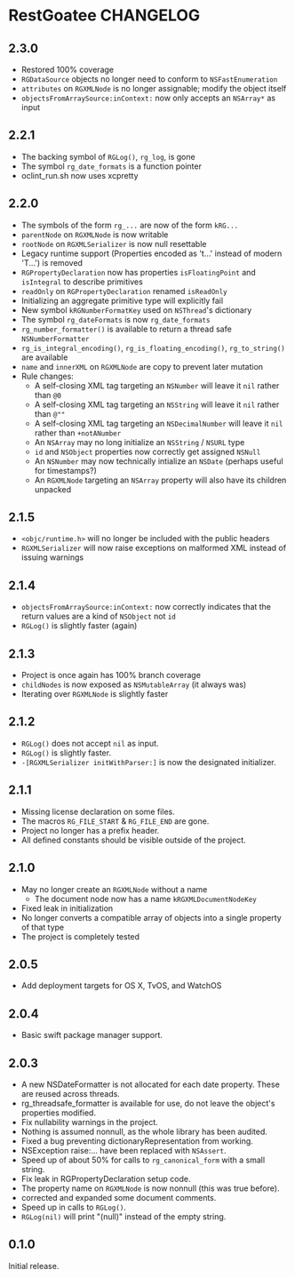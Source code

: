 # RestGoatee CHANGELOG

## 2.3.0
- Restored 100% coverage
- `RGDataSource` objects no longer need to conform to `NSFastEnumeration`
- `attributes` on `RGXMLNode` is no longer assignable; modify the object itself
- `objectsFromArraySource:inContext:` now only accepts an `NSArray*` as input

## 2.2.1
- The backing symbol of `RGLog()`, `rg_log`, is gone
- The symbol `rg_date_formats` is a function pointer
- oclint_run.sh now uses xcpretty

## 2.2.0
- The symbols of the form `rg_...` are now of the form `kRG...`
- `parentNode` on `RGXMLNode` is now writable
- `rootNode` on `RGXMLSerializer` is now null resettable
- Legacy runtime support (Properties encoded as 't...' instead of modern 'T...') is removed
- `RGPropertyDeclaration` now has properties `isFloatingPoint` and `isIntegral` to describe primitives
- `readOnly` on `RGPropertyDeclaration` renamed `isReadOnly`
- Initializing an aggregate primitive type will explicitly fail
- New symbol `kRGNumberFormatKey` used on `NSThread`'s dictionary
- The symbol `rg_dateFormats` is now `rg_date_formats`
- `rg_number_formatter()` is available to return a thread safe `NSNumberFormatter`
- `rg_is_integral_encoding()`, `rg_is_floating_encoding()`, `rg_to_string()` are available
- `name` and `innerXML` on `RGXMLNode` are copy to prevent later mutation
- Rule changes:
  - A self-closing XML tag targeting an `NSNumber` will leave it `nil` rather than `@0`
  - A self-closing XML tag targeting an `NSString` will leave it `nil` rather than `@""`
  - A self-closing XML tag targeting an `NSDecimalNumber` will leave it `nil` rather than `+notANumber`
  - An `NSArray` may no long initialize an `NSString` / `NSURL` type
  - `id` and `NSObject` properties now correctly get assigned `NSNull`
  - An `NSNumber` may now technically intialize an `NSDate` (perhaps useful for timestamps?)
  - An `RGXMLNode` targeting an `NSArray` property will also have its children unpacked

## 2.1.5
- `<objc/runtime.h>` will no longer be included with the public headers
- `RGXMLSerializer` will now raise exceptions on malformed XML instead of issuing warnings

## 2.1.4
- `objectsFromArraySource:inContext:` now correctly indicates that the return values are a kind of `NSObject` not `id`
- `RGLog()` is slightly faster (again)

## 2.1.3
- Project is once again has 100% branch coverage
- `childNodes` is now exposed as `NSMutableArray` (it always was)
- Iterating over `RGXMLNode` is slightly faster

## 2.1.2
- `RGLog()` does not accept `nil` as input.
- `RGLog()` is slightly faster.
- `-[RGXMLSerializer initWithParser:]` is now the designated initializer.

## 2.1.1
- Missing license declaration on some files.
- The macros `RG_FILE_START` & `RG_FILE_END` are gone.
- Project no longer has a prefix header.
- All defined constants should be visible outside of the project.

## 2.1.0
- May no longer create an `RGXMLNode` without a name
  - The document node now has a name `kRGXMLDocumentNodeKey`
- Fixed leak in initialization
- No longer converts a compatible array of objects into a single property of that type
- The project is completely tested

## 2.0.5
- Add deployment targets for OS X, TvOS, and WatchOS

## 2.0.4
- Basic swift package manager support.

## 2.0.3
- A new NSDateFormatter is not allocated for each date property.  These are reused across threads.
- rg_threadsafe_formatter is available for use, do not leave the object's properties modified.
- Fix nullability warnings in the project.
- Nothing is assumed nonnull, as the whole library has been audited.
- Fixed a bug preventing dictionaryRepresentation from working.
- NSException raise:... have been replaced with `NSAssert`.
- Speed up of about 50% for calls to `rg_canonical_form` with a small string.
- Fix leak in RGPropertyDeclaration setup code.
- The property name on `RGXMLNode` is now nonnull (this was true before).
- corrected and expanded some document comments.
- Speed up in calls to `RGLog()`.
- `RGLog(nil)` will print "(null)" instead of the empty string.

## 0.1.0

Initial release.
